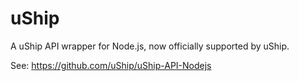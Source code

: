 uShip
=========

A uShip API wrapper for Node.js, now officially supported by uShip.

See: https://github.com/uShip/uShip-API-Nodejs

